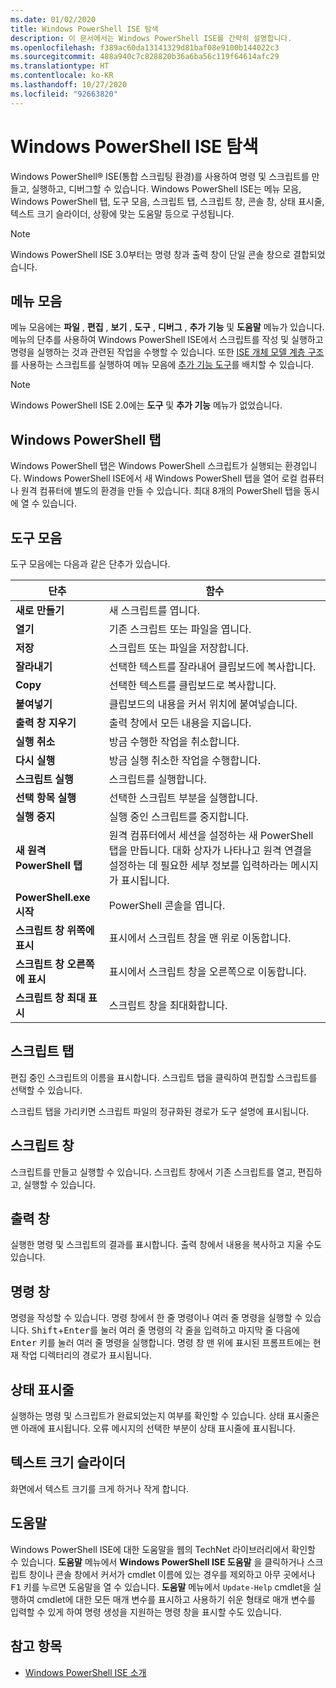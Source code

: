 ```yaml
---
ms.date: 01/02/2020
title: Windows PowerShell ISE 탐색
description: 이 문서에서는 Windows PowerShell ISE를 간략히 설명합니다.
ms.openlocfilehash: f389ac60da13141329d81baf08e9100b144022c3
ms.sourcegitcommit: 488a940c7c828820b36a6ba56c119f64614afc29
ms.translationtype: HT
ms.contentlocale: ko-KR
ms.lasthandoff: 10/27/2020
ms.locfileid: "92663820"
---
```

# <a name="exploring-the-windows-powershell-ise"></a>Windows PowerShell ISE 탐색

Windows PowerShell&reg; ISE(통합 스크립팅 환경)를 사용하여 명령 및 스크립트를 만들고, 실행하고, 디버그할 수 있습니다. Windows PowerShell ISE는 메뉴 모음, Windows PowerShell 탭, 도구 모음, 스크립트 탭, 스크립트 창, 콘솔 창, 상태 표시줄, 텍스트 크기 슬라이더, 상황에 맞는 도움말 등으로 구성됩니다.

> [!NOTE]
> Windows PowerShell ISE 3.0부터는 명령 창과 출력 창이 단일 콘솔 창으로 결합되었습니다.

## <a name="menu-bar"></a>메뉴 모음

메뉴 모음에는 **파일** , **편집** , **보기** , **도구** , **디버그** , **추가 기능** 및 **도움말** 메뉴가 있습니다. 메뉴의 단추를 사용하여 Windows PowerShell ISE에서 스크립트를 작성 및 실행하고 명령을 실행하는 것과 관련된 작업을 수행할 수 있습니다. 또한 [ISE 개체 모델 계층 구조](object-model/The-ISE-Object-Model-Hierarchy.md)를 사용하는 스크립트를 실행하여 메뉴 모음에 [추가 기능 도구](object-model/The-ISEAddOnTool-Object.md)를 배치할 수 있습니다.

> [!NOTE]
> Windows PowerShell ISE 2.0에는 **도구** 및 **추가 기능** 메뉴가 없었습니다.

## <a name="windows-powershell-tabs"></a>Windows PowerShell 탭

Windows PowerShell 탭은 Windows PowerShell 스크립트가 실행되는 환경입니다. Windows PowerShell ISE에서 새 Windows PowerShell 탭을 열어 로컬 컴퓨터나 원격 컴퓨터에 별도의 환경을 만들 수 있습니다. 최대 8개의 PowerShell 탭을 동시에 열 수 있습니다.

## <a name="toolbar"></a>도구 모음

도구 모음에는 다음과 같은 단추가 있습니다.

|             단추             |                                                                                     함수                                                                                     |
| ------------------------------ | -------------------------------------------------------------------------------------------------------------------------------------------------------------------------------- |
| **새로 만들기**                        | 새 스크립트를 엽니다.                                                                                                                                                              |
| **열기**                       | 기존 스크립트 또는 파일을 엽니다.                                                                                                                                                |
| **저장**                       | 스크립트 또는 파일을 저장합니다.                                                                                                                                                          |
| **잘라내기**                        | 선택한 텍스트를 잘라내어 클립보드에 복사합니다.                                                                                                                           |
| **Copy**                       | 선택한 텍스트를 클립보드로 복사합니다.                                                                                                                                       |
| **붙여넣기**                      | 클립보드의 내용을 커서 위치에 붙여넣습니다.                                                                                                                     |
| **출력 창 지우기**          | 출력 창에서 모든 내용을 지웁니다.                                                                                                                                           |
| **실행 취소**                       | 방금 수행한 작업을 취소합니다.                                                                                                                                     |
| **다시 실행**                       | 방금 실행 취소한 작업을 수행합니다.                                                                                                                                        |
| **스크립트 실행**                 | 스크립트를 실행합니다.                                                                                                                                                                   |
| **선택 항목 실행**              | 선택한 스크립트 부분을 실행합니다.                                                                                                                                             |
| **실행 중지**             | 실행 중인 스크립트를 중지합니다.                                                                                                                                                  |
| **새 원격 PowerShell 탭**  | 원격 컴퓨터에서 세션을 설정하는 새 PowerShell 탭을 만듭니다. 대화 상자가 나타나고 원격 연결을 설정하는 데 필요한 세부 정보를 입력하라는 메시지가 표시됩니다. |
| **PowerShell.exe 시작**       | PowerShell 콘솔을 엽니다.                                                                                                                                                      |
| **스크립트 창 위쪽에 표시**       | 표시에서 스크립트 창을 맨 위로 이동합니다.                                                                                                                                 |
| **스크립트 창 오른쪽에 표시**     | 표시에서 스크립트 창을 오른쪽으로 이동합니다.                                                                                                                               |
| **스크립트 창 최대 표시** | 스크립트 창을 최대화합니다.                                                                                                                                                       |

## <a name="script-tab"></a>스크립트 탭

편집 중인 스크립트의 이름을 표시합니다. 스크립트 탭을 클릭하여 편집할 스크립트를 선택할 수 있습니다.

스크립트 탭을 가리키면 스크립트 파일의 정규화된 경로가 도구 설명에 표시됩니다.

## <a name="script-pane"></a>스크립트 창

스크립트를 만들고 실행할 수 있습니다. 스크립트 창에서 기존 스크립트를 열고, 편집하고, 실행할 수 있습니다.

## <a name="output-pane"></a>출력 창

실행한 명령 및 스크립트의 결과를 표시합니다. 출력 창에서 내용을 복사하고 지울 수도 있습니다.

## <a name="command-pane"></a>명령 창

명령을 작성할 수 있습니다. 명령 창에서 한 줄 명령이나 여러 줄 명령을 실행할 수 있습니다. <kbd>Shift</kbd>+<kbd>Enter</kbd>를 눌러 여러 줄 명령의 각 줄을 입력하고 마지막 줄 다음에 <kbd>Enter</kbd> 키를 눌러 여러 줄 명령을 실행합니다. 명령 창 맨 위에 표시된 프롬프트에는 현재 작업 디렉터리의 경로가 표시됩니다.

## <a name="status-bar"></a>상태 표시줄

실행하는 명령 및 스크립트가 완료되었는지 여부를 확인할 수 있습니다. 상태 표시줄은 맨 아래에 표시됩니다. 오류 메시지의 선택한 부분이 상태 표시줄에 표시됩니다.

## <a name="text-size-slider"></a>텍스트 크기 슬라이더

화면에서 텍스트 크기를 크게 하거나 작게 합니다.

## <a name="help"></a>도움말

Windows PowerShell ISE에 대한 도움말을 웹의 TechNet 라이브러리에서 확인할 수 있습니다. **도움말** 메뉴에서 **Windows PowerShell ISE 도움말** 을 클릭하거나 스크립트 창이나 콘솔 창에서 커서가 cmdlet 이름에 있는 경우를 제외하고 아무 곳에서나 <kbd>F1</kbd> 키를 누르면 도움말을 열 수 있습니다.
**도움말** 메뉴에서 `Update-Help` cmdlet을 실행하여 cmdlet에 대한 모든 매개 변수를 표시하고 사용하기 쉬운 형태로 매개 변수를 입력할 수 있게 하여 명령 생성을 지원하는 명령 창을 표시할 수도 있습니다.

## <a name="see-also"></a>참고 항목

- [Windows PowerShell ISE 소개](Introducing-the-Windows-PowerShell-ISE.md)
